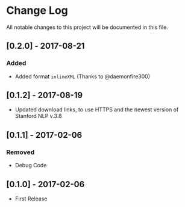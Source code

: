 # Change Log
All notable changes to this project will be documented in this file.

## [0.2.0] - 2017-08-21
### Added
- Added format `inlineXML` (Thanks to @daemonfire300)

## [0.1.2] - 2017-08-19
- Updated download links, to use HTTPS and the newest version of Stanford NLP v.3.8

## [0.1.1] - 2017-02-06
### Removed
- Debug Code

## [0.1.0] - 2017-02-06
- First Release
